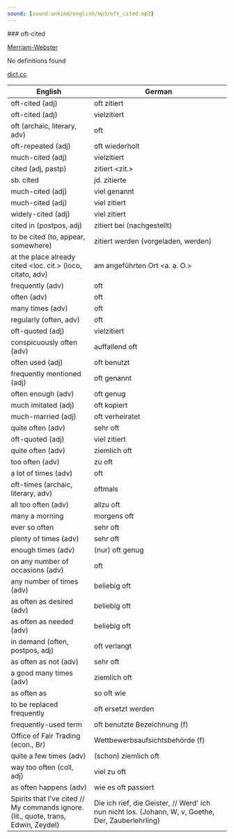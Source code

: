 ```yaml
---
sound: [sound:ankimd/english/mp3/oft_cited.mp3]
---
```


\### oft-cited

[Merriam-Webster](https://www.merriam-webster.com/dictionary/oft-cited)

No definitions found

[dict.cc](https://www.dict.cc/oft-cited)

| English        | German       |
| -------------- | ------------ |
| oft-cited (adj) | oft zitiert |
| oft-cited (adj) | vielzitiert |
| oft (archaic, literary, adv) | oft |
| oft-repeated (adj) | oft wiederholt |
| much-cited (adj) | vielzitiert |
| cited (adj, pastp) | zitiert <zit.> |
| sb. cited | jd. zitierte |
| much-cited (adj) | viel genannt |
| much-cited (adj) | viel zitiert |
| widely-cited (adj) | viel zitiert |
| cited in (postpos, adj) | zitiert bei (nachgestellt) |
| to be cited (to, appear, somewhere) | zitiert werden (vorgeladen, werden) |
| at the place already cited <loc. cit.> (loco, citato, adv) | am angeführten Ort <a. a. O.> |
| frequently (adv) | oft |
| often (adv) | oft |
| many times (adv) | oft |
| regularly (often, adv) | oft |
| oft-quoted (adj) | vielzitiert |
| conspicuously often (adv) | auffallend oft |
| often used (adj) | oft benutzt |
| frequently mentioned (adj) | oft genannt |
| often enough (adv) | oft genug |
| much imitated (adj) | oft kopiert |
| much-married (adj) | oft verheiratet |
| quite often (adv) | sehr oft |
| oft-quoted (adj) | viel zitiert |
| quite often (adv) | ziemlich oft |
| too often (adv) | zu oft |
| a lot of times (adv) | oft |
| oft-times (archaic, literary, adv) | oftmals |
| all too often (adv) | allzu oft |
| many a morning | morgens oft |
| ever so often | sehr oft |
| plenty of times (adv) | sehr oft |
| enough times (adv) | (nur) oft genug |
| on any number of occasions (adv) | oft |
| any number of times (adv) | beliebig oft |
| as often as desired (adv) | beliebig oft |
| as often as needed (adv) | beliebig oft |
| in demand (often, postpos, adj) | oft verlangt |
| as often as not (adv) | sehr oft |
| a good many times (adv) | ziemlich oft |
| as often as | so oft wie |
| to be replaced frequently | oft ersetzt werden |
| frequently-used term | oft benutzte Bezeichnung (f) |
| Office of Fair Trading <OFT> (econ., Br) | Wettbewerbsaufsichtsbehörde (f) |
| quite a few times (adv) | (schon) ziemlich oft |
| way too often (coll, adj) | viel zu oft |
| as often happens (adv) | wie es oft passiert |
| Spirits that I've cited // My commands ignore. (lit., quote, trans, Edwin, Zeydel) | Die ich rief, die Geister, // Werd' ich nun nicht los. (Johann, W, v, Goethe, Der, Zauberlehrling) |
